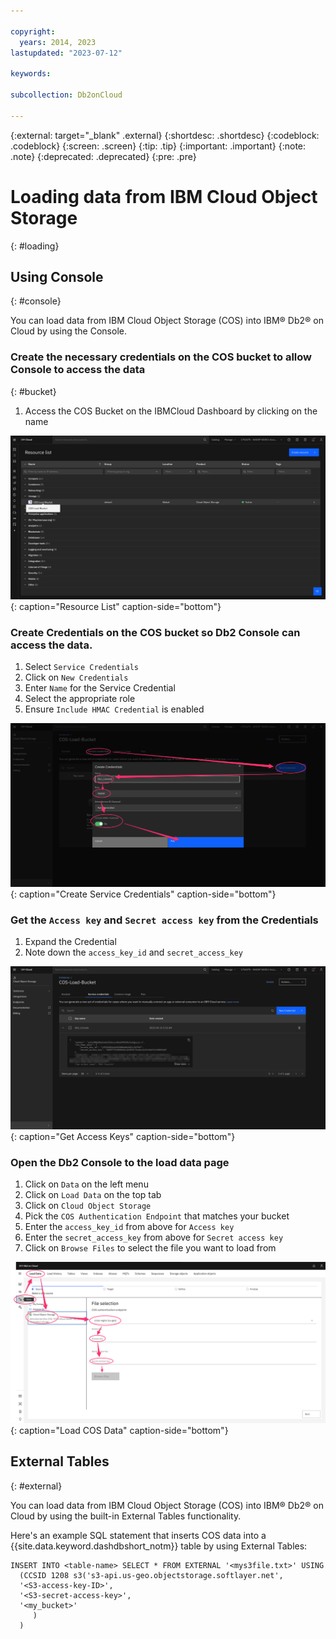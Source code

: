 ```yaml
---

copyright:
  years: 2014, 2023
lastupdated: "2023-07-12"

keywords: 

subcollection: Db2onCloud

---
```


 
{:external: target="_blank" .external}
{:shortdesc: .shortdesc}
{:codeblock: .codeblock}
{:screen: .screen}
{:tip: .tip}
{:important: .important}
{:note: .note}
{:deprecated: .deprecated}
{:pre: .pre}


# Loading data from IBM Cloud Object Storage
{: #loading}

## Using Console
{: #console}

You can load data from IBM Cloud Object Storage (COS) into IBM® Db2® on Cloud by using the Console.

### Create the necessary credentials on the COS bucket to allow Console to access the data
{: #bucket}

1. Access the COS Bucket on the IBMCloud Dashboard by clicking on the name

![Resource List](images/load.png "Resource List"){: caption="Resource List" caption-side="bottom"}

### Create Credentials on the COS bucket so Db2 Console can access the data.

1. Select `Service Credentials`
2. Click on `New Credentials`
3. Enter `Name` for the Service Credential
4. Select the appropriate role
5. Ensure `Include HMAC Credential` is enabled


 ![Create Service Credentials](images/credential.png "Create Service Credentials"){: caption="Create Service Credentials" caption-side="bottom"}

  

### Get the `Access key` and `Secret access key` from the Credentials 

1. Expand the Credential
2. Note down the `access_key_id` and `secret_access_key`


![Get Keys](images/bucket.png "Get Access Keys"){: caption="Get Access Keys" caption-side="bottom"}

  

### Open the Db2 Console to the load data page

1. Click on `Data` on the left menu
2. Click on `Load Data` on the top tab
3. Click on `Cloud Object Storage`
4. Pick the `COS Authentication Endpoint` that matches your bucket
5. Enter the `access_key_id` from above for `Access key`
6. Enter the `secret_access_key` from above for `Secret access key`
7. Click on `Browse Files` to select the file you want to load from

![Load Data page](images/key.png "Load COS Data"){: caption="Load COS Data" caption-side="bottom"}

## External Tables
{: #external}

You can load data from IBM Cloud Object Storage (COS) into IBM® Db2® on Cloud by using the built-in External Tables functionality.


Here's an example SQL statement that inserts COS data into a {{site.data.keyword.dashdbshort_notm}} table by using External Tables:

```
INSERT INTO <table-name> SELECT * FROM EXTERNAL '<mys3file.txt>' USING
  (CCSID 1208 s3('s3-api.us-geo.objectstorage.softlayer.net',
  '<S3-access-key-ID>',
  '<S3-secret-access-key>',
  '<my_bucket>'
     )
  )
```


